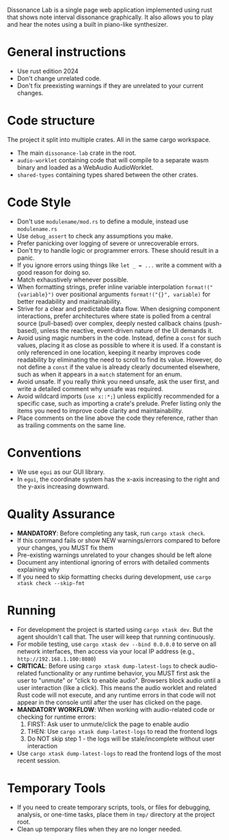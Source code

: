 Dissonance Lab is a single page web application implemented using rust that shows note interval dissonance graphically.
It also allows you to play and hear the notes using a built in piano-like synthesizer.

# General instructions
- Use rust edition 2024
- Don't change unrelated code.
- Don't fix preexisting warnings if they are unrelated to your current changes.

# Code structure
The project it split into multiple crates. All in the same cargo workspace.
- The main `dissonance-lab` crate in the root.
- `audio-worklet` containing code that will compile to a separate wasm binary and loaded as a WebAudio AudioWorklet.
- `shared-types` containing types shared between the other crates.

# Code Style
- Don't use `modulename/mod.rs` to define a module, instead use `modulename.rs`
- Use `debug_assert` to check any assumptions you make.
- Prefer panicking over logging of severe or unrecoverable errors.
- Don't try to handle logic or programmer errors. These should result in a panic.
- If you ignore errors using things like `let _ = ...` write a comment with a good reason for doing so.
- Match exhaustively whenever possible.
- When formatting strings, prefer inline variable interpolation `format!("{variable}")` over positional arguments `format!("{}", variable)` for better readability and maintainability.
- Strive for a clear and predictable data flow. When designing component interactions, prefer architectures where state is polled from a central source (pull-based) over complex, deeply nested callback chains (push-based), unless the reactive, event-driven nature of the UI demands it.
- Avoid using magic numbers in the code. Instead, define a `const` for such values, placing it as close as possible to where it is used. If a constant is only referenced in one location, keeping it nearby improves code readability by eliminating the need to scroll to find its value. However, do not define a `const` if the value is already clearly documented elsewhere, such as when it appears in a `match` statement for an enum.
- Avoid unsafe. If you really think you need unsafe, ask the user first, and write a detailed comment why unsafe was required.
- Avoid wildcard imports (`use x::*;`) unless explicitly recommended for a specific case, such as importing a crate's prelude. Prefer listing only the items you need to improve code clarity and maintainability.
- Place comments on the line above the code they reference, rather than as trailing comments on the same line.

# Conventions
- We use `egui` as our GUI library.
- In `egui`, the coordinate system has the x-axis increasing to the right and the y-axis increasing downward.

# Quality Assurance
- **MANDATORY**: Before completing any task, run `cargo xtask check`.
- If this command fails or show NEW warnings/errors compared to before your changes, you MUST fix them
- Pre-existing warnings unrelated to your changes should be left alone
- Document any intentional ignoring of errors with detailed comments explaining why
- If you need to skip formatting checks during development, use `cargo xtask check --skip-fmt`

# Running
- For development the project is started using `cargo xtask dev`. But the agent shouldn't call that. The user will keep that running continuously.
- For mobile testing, use `cargo xtask dev --bind 0.0.0.0` to serve on all network interfaces, then access via your local IP address (e.g., `http://192.168.1.100:8080`)
- **CRITICAL**: Before using `cargo xtask dump-latest-logs` to check audio-related functionality or any runtime behavior, you MUST first ask the user to "unmute" or "click to enable audio". Browsers block audio until a user interaction (like a click). This means the audio worklet and related Rust code will not execute, and any runtime errors in that code will not appear in the console until after the user has clicked on the page.
- **MANDATORY WORKFLOW**: When working with audio-related code or checking for runtime errors:
  1. FIRST: Ask user to unmute/click the page to enable audio
  2. THEN: Use `cargo xtask dump-latest-logs` to read the frontend logs
  3. Do NOT skip step 1 - the logs will be stale/incomplete without user interaction
- Use `cargo xtask dump-latest-logs` to read the frontend logs of the most recent session.

# Temporary Tools
- If you need to create temporary scripts, tools, or files for debugging, analysis, or one-time tasks, place them in `tmp/` directory at the project root.
- Clean up temporary files when they are no longer needed.

